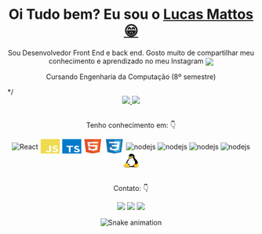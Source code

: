 <div>
  
  <h1 align="center">
    Oi Tudo bem? Eu sou o 
    <a href="https://www.linkedin.com/in/lucas-mattos-871242246/">Lucas Mattos😁 </a>
  </h1>
  
  <p align="center">
    Sou Desenvolvedor Front End e back end. Gosto muito de compartilhar meu conhecimento e aprendizado no meu Instagram
    <a href="https://www.instagram.com/codigo.dolucas/" target="_blank">
      <img
           width="10%" 
           align="center" 
           valign="middle" 
           src="https://img.shields.io/badge/Instagram-E4405F?style=for-the-badge&logo=instagram&logoColor=white" 
           target="_blank" 
      />
    </a>  
  </p>
  
  <p align="center">
    Cursando  Engenharia da Computação (8º semestre)
  </p>
  */
</div>

<div align="center">
  <a href="https://github.com/LucasMattossso">
    <img height="150em" src="https://github-readme-stats.vercel.app/api?username=LucasMattosss&count_private=true&include_all_commits=true&show_icons=true&theme=dracula&hide_border=false&show_owner=true"/>
    <img height="150em" src="https://github-readme-stats.vercel.app/api/top-langs/?username=LucasMattosss&theme=dracula&hide_border=false&&layout=compact"/>
  </a>
</div>

 <br>
 

<div align="center" valign="top">
 <p align="center">
    Tenho conhecimento em: 👇
  </p>
  <img align="center" alt="React" height="30" width="40" src="https://cdn.jsdelivr.net/gh/devicons/devicon/icons/react/react-original.svg" />

  <img align="center" alt="Js" height="30" width="40" src="https://raw.githubusercontent.com/devicons/devicon/master/icons/javascript/javascript-plain.svg">
  <img align="center" alt="Js" height="30" width="40" src="https://raw.githubusercontent.com/devicons/devicon/master/icons/typescript/typescript-plain.svg">
  <img align="center" alt="HTML" height="30" width="40" src="https://raw.githubusercontent.com/devicons/devicon/master/icons/html5/html5-original.svg">
  <img align="center" alt="CSS" height="30" width="40" src="https://raw.githubusercontent.com/devicons/devicon/master/icons/css3/css3-original.svg">
  <img align="center" alt="nodejs" height="30" width="40" src="https://cdn.worldvectorlogo.com/logos/nodejs-icon.svg">
    <img align="center" alt="nodejs" height="30" width="40" src="https://cdn.jsdelivr.net/gh/devicons/devicon/icons/git/git-original.svg">
  <img align="center" alt="nodejs" height="30" width="40" src="https://cdn.jsdelivr.net/gh/devicons/devicon/icons/figma/figma-original.svg">

  <img align="center" alt="nodejs" height="30" width="40" src="https://cdn.jsdelivr.net/gh/devicons/devicon/icons/photoshop/photoshop-plain.svg" />


  


  <img align="center" alt="linux" height="30" width="40" src="https://raw.githubusercontent.com/devicons/devicon/master/icons/linux/linux-original.svg">
</div>
 <br>
 

<div align="center">
<p align="center">
    Contato: 👇
  </p>
 
  <a href="https://www.instagram.com/codigo.dolucas/" target="_blank"><img src="https://img.shields.io/badge/-Instagram-%23E4405F?style=for-the-badge&logo=instagram&logoColor=white" target="_blank"></a>
  <a href="https://www.linkedin.com/in/lucas-mattos-871242246/" target="_blank"><img src="https://img.shields.io/badge/-LinkedIn-%230077B5?style=for-the-badge&logo=linkedin&logoColor=white" target="_blank"></a> 
  <a href="mailto:ra178460@ucdb.br"><img src="https://img.shields.io/badge/-Gmail-%23333?style=for-the-badge&logo=gmail&logoColor=white" target="_blank"></a>
</div>

<div align="center">

  ![Snake animation](https://github.com/danielbped/danielbped/blob/output/github-contribution-grid-snake.svg)
  
</div>



